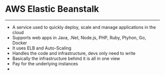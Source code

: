 # AWS Elastic Beanstalk
---
- A service used to quickly deploy, scale and manage applications in the cloud
- Supports web apps in Java, .Net, Node.js, PHP, Ruby, Ptyhon, Go, Docker
- It uses ELB and Auto-Scaling
- Handles the code and infrastructure, devs only need to write
- Basically the infrastructure behind it is all in one view
- Pay for the underlying instances
- 